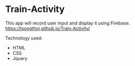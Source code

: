# Train-Activity

This app will record user input and display it using Firebase.
https://tsoogthoj.github.io/Train-Activity/

Technology used:
- HTML
- CSS
- Jquery
